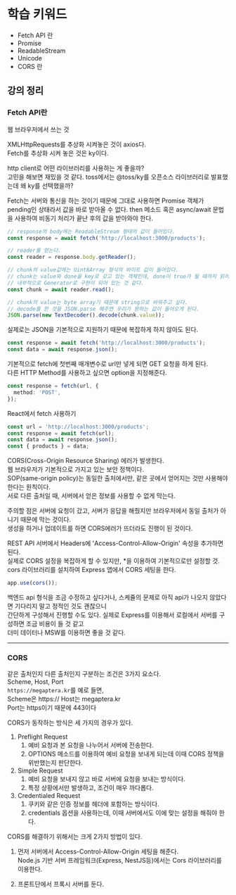 # 학습 키워드

- Fetch API 란
- Promise
- ReadableStream
- Unicode
- CORS 란

## 강의 정리

### Fetch API란

웹 브라우저에서 쓰는 것

XMLHttpRequests를 추상화 시켜놓은 것이 axios다.  
Fetch를 추상화 시켜 놓은 것은 ky이다.

http client로 어떤 라이브러리를 사용하는 게 좋을까?  
고민을 해보면 재밌을 것 같다. toss에서는 @toss/ky를 오픈소스 라이브러리로 발표했는데 왜 ky를 선택했을까?

Fetch는 서버와 통신을 하는 것이기 때문에 그대로 사용하면 Promise 객체가 pending인 상태라서 값을 바로 받아올 수 없다.
then 메소드 혹은 async/await 문법을 사용하여 비동기 처리가 끝난 후의 값을 받아와야 한다.

```ts
// response의 body에는 ReadableStream 형태의 값이 들어있다.
const response = await fetch('http://localhost:3000/products');

// reader를 얻는다.
const reader = response.body.getReader();

// chunk의 value값에는 Uint8Array 형식의 바이트 값이 들어있다.
// chunk는 value와 done을 key로 갖고 있는 객체인데, done이 true가 될 때까지 읽어야 한다.
// 내부적으로 Generator로 구현이 되어 있는 것 같다.
const chunk = await reader.read();

// chunk의 value는 byte array기 때문에 string으로 바꿔주고 싶다.
// decode를 한 것을 JSON.parse 해주면 우리가 원하는 값이 들어오게 된다.
JSON.parse(new TextDecoder().decode(chunk.value));
```

실제로는 JSON을 기본적으로 지원하기 때문에 복잡하게 하지 않아도 된다.

```ts
const response = await fetch('http://localhost:3000/products');
const data = await response.json();
```

기본적으로 fetch에 첫번째 매개변수로 url만 넣게 되면 GET 요청을 하게 된다.  
다른 HTTP Method를 사용하고 싶으면 option을 지정해준다.

```ts
const response = fetch(url, {
  method: 'POST',
});
```

React에서 fetch 사용하기

```ts
const url = 'http://localhost:3000/products';
const response = await fetch(url);
const data = await response.json();
const { products } = data;
```

CORS(Cross-Origin Resource Sharing) 에러가 발생한다.  
웹 브라우저가 기본적으로 가지고 있는 보안 정책이다.  
SOP(same-origin policy)는 동일한 출처에서만, 같은 곳에서 얻어지는 것만 사용해야 한다는 원칙이다.  
서로 다른 출처일 때, 서버에서 얻은 정보를 사용할 수 없게 막는다.

주의할 점은 서버에 요청이 갔고, 서버가 응답을 해줬지만 브라우저에서 동일 출처가 아니기 때문에 막는 것이다.  
생성을 하거나 업데이트를 하면 CORS에러가 뜨더라도 진행이 된 것이다.

REST API 서버에서 Headers에 'Access-Control-Allow-Origin' 속성을 추가하면 된다.  
실제로 CORS 설정을 복잡하게 할 수 있지만, \*을 이용하여 기본적으로만 설정할 것.  
cors 라이브러리를 설치하여 Express 앱에서 CORS 세팅을 한다.

```ts
app.use(cors());
```

백엔드 api 형식을 조금 수정하고 싶다거나, 스케쥴의 문제로 아직 api가 나오지 않았다면 기다리지 말고 정적인 것도 괜찮으니  
간단하게 구성해서 진행할 수도 있다. 실제로 Express를 이용해서 로컬에서 서버를 구성하면 조금 비용이 들 것 같고  
더미 데이터나 MSW를 이용하면 좋을 것 같다.

---

### CORS

같은 출처인지 다른 출처인지 구분하는 조건은 3가지 요소다.  
Scheme, Host, Port  
`https://megaptera.kr`를 예로 들면,  
Scheme은 https://
Host는 megaptera.kr  
Port는 https이기 때문에 443이다

CORS가 동작하는 방식은 세 가지의 경우가 있다.

1. Preflight Request
   1. 예비 요청과 본 요청을 나누어서 서버에 전송한다.
   2. OPTIONS 메소드를 이용하여 예비 요청을 보내게 되는데 이때 CORS 정책을 위반했는지 판단한다.
2. Simple Request
   1. 예비 요청을 보내지 않고 바로 서버에 요청을 보내는 방식이다.
   2. 특정 상황에서만 발생하고, 조건이 매우 까다롭다.
3. Credentialed Request
   1. 쿠키와 같은 인증 정보를 헤더에 포함하는 방식이다.
   2. credentials 옵션을 사용하는데, 이때 서버에서도 이에 맞는 설정을 해줘야 한다.

CORS를 해결하기 위해서는 크게 2가지 방법이 있다.

1. 먼저 서버에서 Access-Control-Allow-Origin 세팅을 해준다.  
   Node.js 기반 서버 프레임워크(Express, NestJS등)에서는 Cors 라이브러리를 이용한다.

2. 프론트단에서 프록시 서버를 둔다.
